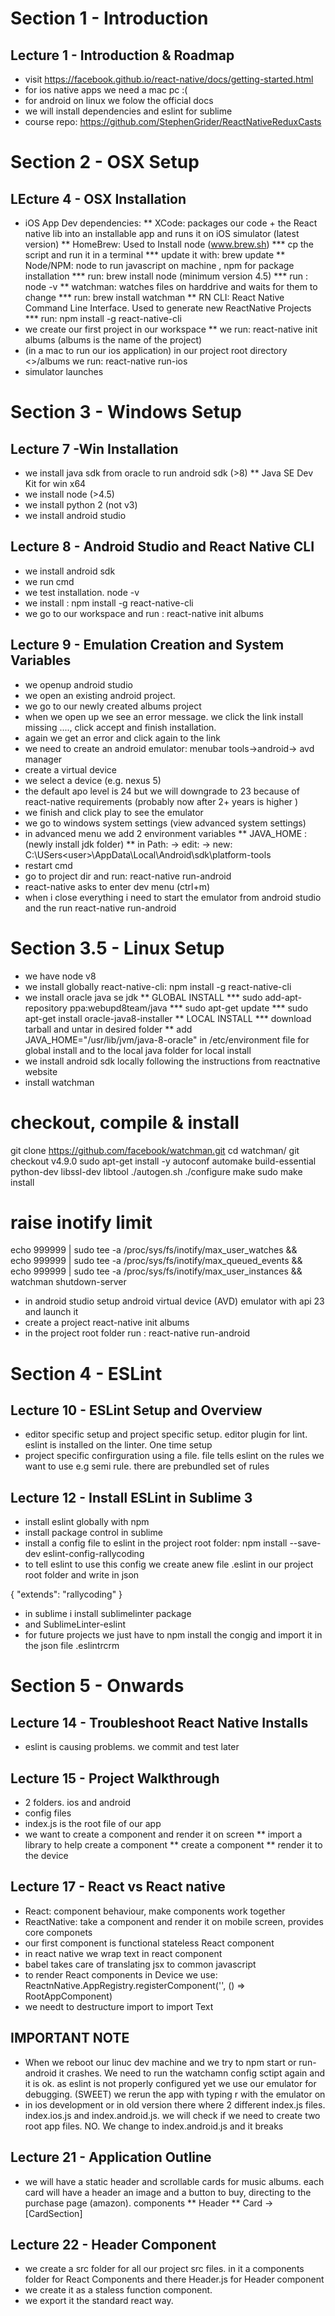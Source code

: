 # Section 1 - Introduction

## Lecture 1 - Introduction & Roadmap

* visit https://facebook.github.io/react-native/docs/getting-started.html
* for ios native apps we need a mac pc :(
* for android on linux we folow the official docs
* we will install dependencies and eslint for sublime
* course repo: https://github.com/StephenGrider/ReactNativeReduxCasts

# Section 2 - OSX Setup

## LEcture 4 - OSX Installation

* iOS App Dev dependencies:
** XCode: packages our code + the React native lib into an installable app and runs it on iOS simulator (latest version)
** HomeBrew: Used to Install node (www.brew.sh)
*** cp the script and run it in a terminal
*** update it with: brew update
** Node/NPM: node to run javascript on machine , npm for package installation
*** run: brew install node (minimum version 4.5)
*** run : node -v 
** watchman:  watches files on harddrive and waits for them to change
*** run: brew install watchman
** RN CLI: React Native Command Line Interface. Used to generate new ReactNative Projects
*** run: npm install -g react-native-cli
* we create our first project in our workspace
** we run: react-native init albums (albums is the name of the project)
* (in a mac to run our ios application) in our project root directory <>/albums we run: react-native run-ios
* simulator launches

# Section 3 - Windows Setup

## Lecture 7 -Win Installation

* we install java sdk from oracle to run android sdk (>8)
** Java SE Dev Kit for win x64
* we install node (>4.5)
* we install python 2 (not v3)
* we install android studio

## Lecture 8 - Android Studio and React Native CLI

* we install android sdk
* we run cmd
* we test installation. node -v 
* we install : npm install -g react-native-cli
* we go to our workspace and run : react-native init albums

## Lecture 9 - Emulation Creation and  System Variables

* we openup android studio
* we open an existing android project.
* we go to our newly created albums project
* when we open up we see an error message. we click the link install missing ...., click accept  and finish installation.
* again we get an error and click again to the link
* we need to create an android emulator: menubar tools->android-> avd manager
* create a virtual device
* we select a device (e.g. nexus 5) 
* the default apo level is 24 but we will downgrade to 23 because of react-native requirements (probably now after 2+ years is higher )
* we finish and click play to see the emulator
* we go to windows system settings (view advanced system settings)
* in advanced menu we add 2 environment variables
** JAVA_HOME : (newly install jdk folder)
** in Path: -> edit: -> new: C:\USers\<user>\AppData\Local\Android\sdk\platform-tools
* restart cmd
* go to project dir and run: react-native run-android
* react-native asks to enter dev menu (ctrl+m)
* when i close everything i need to start the emulator from android studio and the run react-native run-android

# Section 3.5 - Linux Setup

* we have node v8
* we install globally react-native-cli: npm install -g react-native-cli
* we install oracle java se jdk 
** GLOBAL INSTALL
*** sudo add-apt-repository ppa:webupd8team/java
*** sudo apt-get update
*** sudo apt-get install oracle-java8-installer
** LOCAL INSTALL
*** download tarball and untar in desired folder
** add JAVA_HOME="/usr/lib/jvm/java-8-oracle" in /etc/environment file for global install and to the local java folder for local install
* we install android sdk locally following the instructions from reactnative website
* install watchman

# checkout, compile & install
git clone https://github.com/facebook/watchman.git
cd watchman/
git checkout v4.9.0
sudo apt-get install -y autoconf automake build-essential python-dev libssl-dev libtool
./autogen.sh
./configure
make
sudo make install

# raise inotify limit
echo 999999 | sudo tee -a /proc/sys/fs/inotify/max_user_watches     && \
  echo 999999 | sudo tee -a /proc/sys/fs/inotify/max_queued_events  && \
  echo 999999 | sudo tee -a /proc/sys/fs/inotify/max_user_instances && \
  watchman shutdown-server 
* in android studio setup android virtual device (AVD) emulator
with api 23 and launch it
* create a project react-native init albums
* in the project root folder run : react-native run-android

# Section 4 - ESLint

## Lecture 10 - ESLint Setup and Overview

* editor specific setup and project specific setup. editor plugin for lint. eslint is installed on the linter. One time setup
* project specific confirguration using a file. file tells eslint on the rules we want to use e.g semi rule. there are prebundled set of rules

## Lecture 12 - Install ESLint in Sublime 3

* install eslint globally with npm
* install package control in sublime
* install a config file to eslint in the project root folder: npm install --save-dev eslint-config-rallycoding
* to tell eslint to use this config we create anew file .eslint in our project root folder and write in json

{
	"extends": "rallycoding"
}

* in sublime i install sublimelinter package
* and SublimeLinter-eslint
* for future projects we just have to npm install the congig and import it in the json file .eslintrcrm 

# Section 5 - Onwards

## Lecture 14 - Troubleshoot React Native Installs

* eslint is causing problems. we commit and test later

## Lecture 15 - Project Walkthrough

* 2 folders. ios and android
* config files
* index.js is the root file of our app
* we want to create a component and render it on screen
** import a library to help create a component
** create a component 
** render it to the device

## Lecture 17 - React vs React native

* React: component behaviour, make components work together
* ReactNative: take a component and render it on mobile screen, provides core componets 
* our first component is functional stateless React component
* in react native we wrap text in <Text /> react component
* babel takes care of translating jsx to common javascript
* to render React components in Device we use: ReactnNative.AppRegistry.registerComponent('<appname>', () => RootAppComponent)
* we needt to destructure import to import Text

## IMPORTANT NOTE

* When we reboot our linuc dev machine and we try to npm start or run-android it crashes. We need to run the watchamn config sctipt again and it is ok. as eslint is not properly configured yet we use our emulator for debugging. (SWEET)
we rerun the app with typing r with the emulator on
* in ios development or in old version there where 2 different index.js files. index.ios.js and index.android.js. we will check if we need to create two root app files. NO. We change to index.android.js and it breaks

## Lecture 21 - Application Outline

* we will have a static header and scrollable cards for music albums. each card will have a header an image and a button to buy, directing to the purchase page (amazon). components
** Header
** Card ->[CardSection]

## Lecture 22 - Header Component

* we create a src folder for all our project src files. in it a components folder for React Components and there Header.js for Header component
* we create it as a staless function component.
* we export it the standard react way.